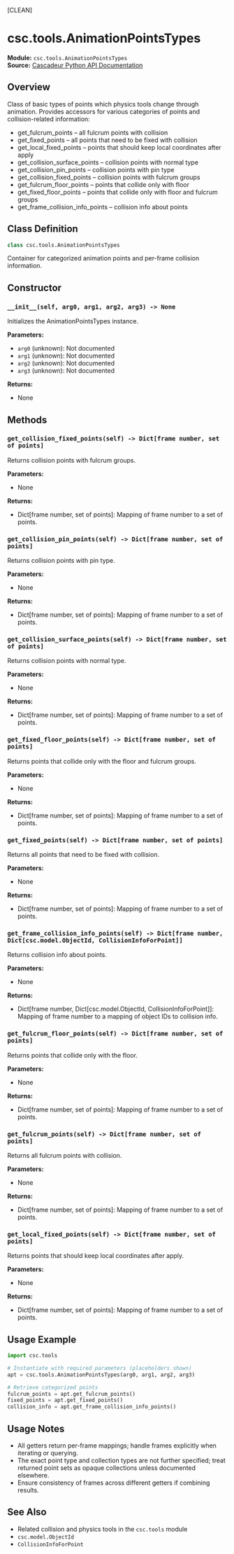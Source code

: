 [CLEAN]
<!-- Cleaned by batch script 2025-08-22 23:39 | Original: 2f1bf780 -->

# csc.tools.AnimationPointsTypes

**Module:** `csc.tools.AnimationPointsTypes`  
**Source:** [Cascadeur Python API Documentation](https://cascadeur.com/python-api/_generate/csc.tools.AnimationPointsTypes.html)

## Overview

Class of basic types of points which physics tools change through animation. Provides accessors for various categories of points and collision-related information:
- get_fulcrum_points – all fulcrum points with collision
- get_fixed_points – all points that need to be fixed with collision
- get_local_fixed_points – points that should keep local coordinates after apply
- get_collision_surface_points – collision points with normal type
- get_collision_pin_points – collision points with pin type
- get_collision_fixed_points – collision points with fulcrum groups
- get_fulcrum_floor_points – points that collide only with floor
- get_fixed_floor_points – points that collide only with floor and fulcrum groups
- get_frame_collision_info_points – collision info about points

## Class Definition

```python
class csc.tools.AnimationPointsTypes
```

Container for categorized animation points and per-frame collision information.

## Constructor

### `__init__(self, arg0, arg1, arg2, arg3) -> None`

Initializes the AnimationPointsTypes instance.

**Parameters:**
- `arg0` (unknown): Not documented
- `arg1` (unknown): Not documented
- `arg2` (unknown): Not documented
- `arg3` (unknown): Not documented

**Returns:**
- None

## Methods

### `get_collision_fixed_points(self) -> Dict[frame number, set of points]`

Returns collision points with fulcrum groups.

**Parameters:**
- None

**Returns:**
- Dict[frame number, set of points]: Mapping of frame number to a set of points.

### `get_collision_pin_points(self) -> Dict[frame number, set of points]`

Returns collision points with pin type.

**Parameters:**
- None

**Returns:**
- Dict[frame number, set of points]: Mapping of frame number to a set of points.

### `get_collision_surface_points(self) -> Dict[frame number, set of points]`

Returns collision points with normal type.

**Parameters:**
- None

**Returns:**
- Dict[frame number, set of points]: Mapping of frame number to a set of points.

### `get_fixed_floor_points(self) -> Dict[frame number, set of points]`

Returns points that collide only with the floor and fulcrum groups.

**Parameters:**
- None

**Returns:**
- Dict[frame number, set of points]: Mapping of frame number to a set of points.

### `get_fixed_points(self) -> Dict[frame number, set of points]`

Returns all points that need to be fixed with collision.

**Parameters:**
- None

**Returns:**
- Dict[frame number, set of points]: Mapping of frame number to a set of points.

### `get_frame_collision_info_points(self) -> Dict[frame number, Dict[csc.model.ObjectId, CollisionInfoForPoint]]`

Returns collision info about points.

**Parameters:**
- None

**Returns:**
- Dict[frame number, Dict[csc.model.ObjectId, CollisionInfoForPoint]]: Mapping of frame number to a mapping of object IDs to collision info.

### `get_fulcrum_floor_points(self) -> Dict[frame number, set of points]`

Returns points that collide only with the floor.

**Parameters:**
- None

**Returns:**
- Dict[frame number, set of points]: Mapping of frame number to a set of points.

### `get_fulcrum_points(self) -> Dict[frame number, set of points]`

Returns all fulcrum points with collision.

**Parameters:**
- None

**Returns:**
- Dict[frame number, set of points]: Mapping of frame number to a set of points.

### `get_local_fixed_points(self) -> Dict[frame number, set of points]`

Returns points that should keep local coordinates after apply.

**Parameters:**
- None

**Returns:**
- Dict[frame number, set of points]: Mapping of frame number to a set of points.

## Usage Example

```python
import csc.tools

# Instantiate with required parameters (placeholders shown)
apt = csc.tools.AnimationPointsTypes(arg0, arg1, arg2, arg3)

# Retrieve categorized points
fulcrum_points = apt.get_fulcrum_points()
fixed_points = apt.get_fixed_points()
collision_info = apt.get_frame_collision_info_points()
```

## Usage Notes

- All getters return per-frame mappings; handle frames explicitly when iterating or querying.
- The exact point type and collection types are not further specified; treat returned point sets as opaque collections unless documented elsewhere.
- Ensure consistency of frames across different getters if combining results.

## See Also

- Related collision and physics tools in the `csc.tools` module
- `csc.model.ObjectId`
- `CollisionInfoForPoint`